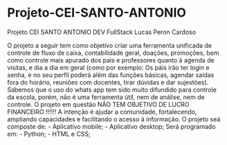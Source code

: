 # Projeto-CEI-SANTO-ANTONIO
Projeto CEI SANTO ANTONIO
DEV FullStack Lucas Peron Cardoso

  O projeto a seguir tem como objetivo criar uma ferramenta unificada de controle de 
fluxo de caixa, contabilidade geral, doações, promoções, bem como controle mais apurado dos
pais e professores quanto á agenda de visitas, e dia a dia em geral (como por exemplo: Os páis
irão ter login e senha, e no seu perfil poderá além das funções básicas, agendar saídas fora
do horário, reuniões com docentes, tirar dúvidas e dar sujestões). 
	Sabemos que o uso do whats app tem sido muito difundido para controle da escola, porém,
não é uma ferramenta útil, nem de análise, nem de controle.
	O projeto em questão NÃO TEM OBJETIVO DE LUCRO FINANCEIRO !!!!!! A intenção é ajudar a
comunidade, fortalecendo, ampliando capacidades e facilitando o acesso á informação.
	O projeto seá composte de:
	- Aplicativo mobile;
	- Aplicativo desktop;
	Será programado em:
	- Python;
	- HTML e CSS;
  
  
